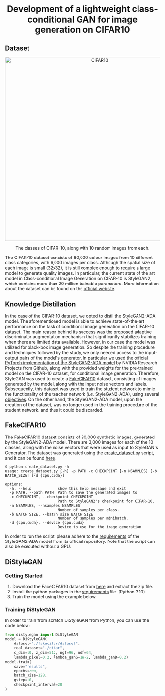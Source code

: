 <h1 align="center"> Development of a lightweight class-conditional GAN for image generation on CIFAR10</h1>

## Dataset

<p align="center">
<img src="https://user-images.githubusercontent.com/41332813/178466035-9ae8db92-cacd-4502-8414-34ccd375f321.png" alt="CIFAR10" width="600"/>
</p>
<p align="center"> The classes of CIFAR-10, along with 10 random images from each. </p>

The CIFAR-10 dataset consists of 60,000 colour images from 10 different class categories, with 6,000 images per class. 
Although the spatial size of each image is small (32x32), it is still complex enough to require a large model to generate 
quality images. In particular, the current state of the art model in Class-conditional Image Generation on CIFAR-10 is StyleGAN2, 
which contains more than 20 million trainable parameters. More information about the dataset can be found on the 
[official website](https://www.cs.toronto.edu/~kriz/cifar.html).


## Knowledge Distillation

In the case of the CIFAR-10 dataset, we opted to distil the StyleGAN2-ADA model. The aforementioned model is able to achieve 
state-of-the-art performance on the task of conditional image generation on the CIFAR-10 dataset. The main reason behind its 
success was the proposed adaptive discriminator augmentation mechanism that significantly stabilizes training when there are limited 
data available. However, in our case the model was utilized for black-box image generation. So despite the training procedure and 
techniques followed by the study, we only needed access to the input-output pairs of the model's generator. In particular we used the official 
[PyTorch implementation of the StyleGAN2-ADA model](https://github.com/NVlabs/stylegan2-ada-pytorch) by NVIDIA Research Projects from Github, 
along with the provided weights for the pre-trained model on the CIFAR-10 dataset, for conditional image generation. Therefore, StyleGAN was used to 
create a [FakeCIFAR10](#fakecifar10) dataset, consisting of images generated by the model, along with the input noise vectors and labels. Subsequently, 
this dataset was used to train the student network to mimic the functionality of the teacher network (*i.e.* StyleGAN2-ADA), using several 
[objectives](https://github.com/ThanosM97/gsoc2022-openvino/wiki/Objectives). On the other hand, the StyleGAN2-ADA model, upon the creation of the dataset, 
was no longer used in the training procedure of the student network, and thus it could be discarded.

## FakeCIFAR10
The FakeCIFAR10 dataset consists of 30,000 synthetic images, generated by the StyleGAN2-ADA model. There are 3,000 images for each of the 10 classes, 
along with the noise vectors that were used as input to StyleGAN's Generator. The dataset was generated using 
the [create_dataset.py](./create_dataset.py) script, and it can be found [here](https://drive.google.com/file/d/1Akx9qLfbA-0cq9vbXC6FerYCADs-YeJj/view?usp=sharing).

```
$ python create_dataset.py -h
usage: create_dataset.py [-h] -p PATH -c CHECKPOINT [-n NSAMPLES] [-b BATCH_SIZE] [-d {cpu,cuda}]

options:
  -h, --help            show this help message and exit
  -p PATH, --path PATH  Path to save the generated images to.
  -c CHECKPOINT, --checkpoint CHECKPOINT
                        Path to StyleGAN2's checkpoint for CIFAR-10.
  -n NSAMPLES, --nsamples NSAMPLES
                        Number of samples per class.
  -b BATCH_SIZE, --batch_size BATCH_SIZE
                        Number of samples per minibatch.
  -d {cpu,cuda}, --device {cpu,cuda}
                        Device to use for the image generation
```                        

In order to run the script, please adhere to the [requirements](https://github.com/NVlabs/stylegan2-ada-pytorch#requirements) of the 
StyleGAN2-ADA model from its official repository. Note that the script can also be executed without a GPU.

## DiStyleGAN

### Getting Started
1. Download the FaceCIFAR10 dataset from [here](https://drive.google.com/file/d/1Akx9qLfbA-0cq9vbXC6FerYCADs-YeJj/view?usp=sharing) and extract the zip file.
2. Install the python packages in the [requirements](../requirements.txt) file. (Python 3.10)
3. Train the model using the example below.

### Training DiStyleGAN
In order to train from scratch DiStyleGAN from Python, you can use the code below:

```python
from distylegan import DiStyleGAN
model = DiStyleGAN(
    dataset="./fakecifar/dataset", 
    real_dataset="./cifar", 
    c_dim=10, z_dim=512, ngf=96, ndf=64,
    lambda_pixel=0.2, lambda_ganG=1e-2, lambda_ganD=0.2)
model.train(
    save="results",
    epochs=200,
    batch_size=128,
    gstep=10,
    checkpoint_interval=20
)
```
